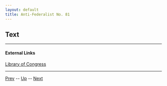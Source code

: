 ```yaml
---
layout: default
title: Anti-Federalist No. 81
---
```


## Text

---
#### External Links
[Library of Congress]()

---

[Prev](80.md) -- [Up](README.md) -- [Next](82.md)
